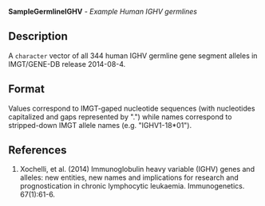 **SampleGermlineIGHV** - *Example Human IGHV germlines*

Description
--------------------

A `character` vector of all 344 human IGHV germline gene segment alleles
in IMGT/GENE-DB release 2014-08-4.






Format
-------------------

Values correspond to IMGT-gaped nucleotide sequences (with
nucleotides capitalized and gaps represented by ".") while names correspond
to stripped-down IMGT allele names (e.g. "IGHV1-18*01").


References
-------------------


1.  Xochelli, et al. (2014) Immunoglobulin heavy variable (IGHV) genes and
alleles: new entities, new names and implications for research and
prognostication in chronic lymphocytic leukaemia. Immunogenetics. 67(1):61-6.










